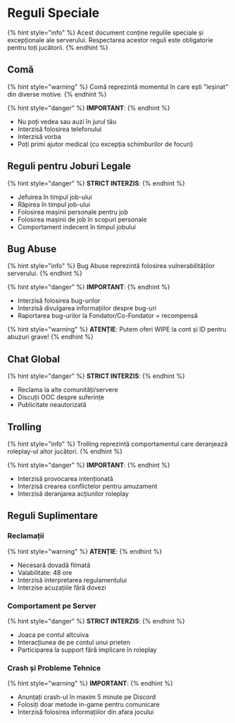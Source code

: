# Reguli Speciale

{% hint style="info" %}
Acest document conține regulile speciale și excepționale ale serverului. Respectarea acestor reguli este obligatorie pentru toți jucătorii.
{% endhint %}

## Comă
{% hint style="warning" %}
Comă reprezintă momentul în care ești "leșinat" din diverse motive.
{% endhint %}

{% hint style="danger" %}
**IMPORTANT**: 
{% endhint %}

- Nu poți vedea sau auzi în jurul tău
- Interzisă folosirea telefonului
- Interzisă vorba
- Poți primi ajutor medical (cu excepția schimburilor de focuri)

## Reguli pentru Joburi Legale
{% hint style="danger" %}
**STRICT INTERZIS**: 
{% endhint %}

- Jefuirea în timpul job-ului
- Răpirea în timpul job-ului
- Folosirea mașinii personale pentru job
- Folosirea mașinii de job în scopuri personale
- Comportament indecent în timpul jobului

## Bug Abuse
{% hint style="info" %}
Bug Abuse reprezintă folosirea vulnerabilităților serverului.
{% endhint %}

{% hint style="danger" %}
**IMPORTANT**: 
{% endhint %}

- Interzisă folosirea bug-urilor
- Interzisă divulgarea informațiilor despre bug-uri
- Raportarea bug-urilor la Fondator/Co-Fondator = recompensă

{% hint style="warning" %}
**ATENȚIE**: Putem oferi WIPE la cont și ID pentru abuzuri grave!
{% endhint %}

## Chat Global
{% hint style="danger" %}
**STRICT INTERZIS**: 
{% endhint %}

- Reclama la alte comunități/servere
- Discuții OOC despre suferințe
- Publicitate neautorizată

## Trolling
{% hint style="info" %}
Trolling reprezintă comportamentul care deranjează roleplay-ul altor jucători.
{% endhint %}

{% hint style="danger" %}
**IMPORTANT**: 
{% endhint %}

- Interzisă provocarea intenționată
- Interzisă crearea conflictelor pentru amuzament
- Interzisă deranjarea acțiunilor roleplay

## Reguli Suplimentare

### Reclamații
{% hint style="warning" %}
**ATENȚIE**: 
{% endhint %}

- Necesară dovadă filmată
- Valabilitate: 48 ore
- Interzisă interpretarea regulamentului
- Interzise acuzațiile fără dovezi

### Comportament pe Server
{% hint style="danger" %}
**STRICT INTERZIS**: 
{% endhint %}

- Joaca pe contul altcuiva
- Interacțiunea de pe contul unui prieten
- Participarea la support fără implicare în roleplay

### Crash și Probleme Tehnice
{% hint style="warning" %}
**IMPORTANT**: 
{% endhint %}

- Anunțați crash-ul în maxim 5 minute pe Discord
- Folosiți doar metode in-game pentru comunicare
- Interzisă folosirea informațiilor din afara jocului 
